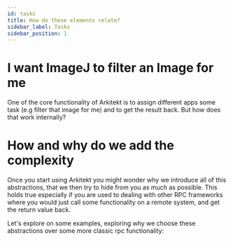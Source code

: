 ```yaml
---
id: tasks
title: How do these elements relate?
sidebar_label: Tasks
sidebar_position: 1
---
```


# I want ImageJ to filter an Image for me

One of the core functionality of Arkitekt is to assign different apps some
task (e.g filter that image for me) and to get the result back. But how does that work internally?

# How and why do we add the complexity

Once you start using Arkitekt you might wonder why we introduce all of this abstractions,
that we then try to hide from you as much as possible. This holds true especially if you are
used to dealing with other RPC frameworks where you would just call some functionality on a remote
system, and get the return value back.

Let's explore on some examples, exploring why we choose these abstractions over some more classic
rpc functionality:
